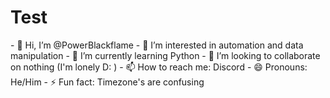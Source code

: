 <h1>Test</h1>
- 👋 Hi, I’m @PowerBlackflame
- 👀 I’m interested in automation and data manipulation
- 🌱 I’m currently learning Python
- 💞️ I’m looking to collaborate on nothing (I'm lonely D: )
- 📫 How to reach me: Discord
- 😄 Pronouns: He/Him
- ⚡ Fun fact: Timezone's are confusing

<!---
PowerBlackflame/PowerBlackflame is a ✨ special ✨ repository because its `README.md` (this file) appears on your GitHub profile.
You can click the Preview link to take a look at your changes.
--->
